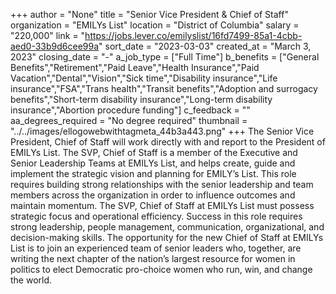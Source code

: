 +++
author = "None"
title = "Senior Vice President & Chief of Staff"
organization = "EMILYs List"
location = "District of Columbia"
salary = "220,000"
link = "https://jobs.lever.co/emilyslist/16fd7499-85a1-4cbb-aed0-33b9d6cee99a"
sort_date = "2023-03-03"
created_at = "March 3, 2023"
closing_date = "-"
a_job_type = ["Full Time"]
b_benefits = ["General Benefits","Retirement","Paid Leave","Health Insurance","Paid Vacation","Dental","Vision","Sick time","Disability insurance","Life insurance","FSA","Trans health","Transit benefits","Adoption and surrogacy benefits","Short-term disability insurance","Long-term disability insurance","Abortion procedure funding"]
c_feedback = ""
aa_degrees_required = "No degree required"
thumbnail = "../../images/ellogowebwithtagmeta_44b3a443.png"
+++
The Senior Vice President, Chief of Staff will work directly with and report to the President of EMILYs List. The SVP, Chief of Staff is a member of the Executive and Senior Leadership Teams at EMILYs List, and helps create, guide and implement the strategic vision and planning for EMILY’s List. This role  requires building strong relationships with the senior leadership and team members across the organization in order to influence outcomes and maintain momentum. The SVP, Chief of Staff at EMILYs List must possess strategic focus and operational efficiency.  Success in this role requires strong leadership, people management, communication, organizational, and decision-making skills. The opportunity for the new Chief of Staff  at EMILYs List is to join an experienced team of senior leaders who, together, are writing the next chapter of the nation’s largest resource for women in politics to elect Democratic pro-choice women who run, win, and change the world.